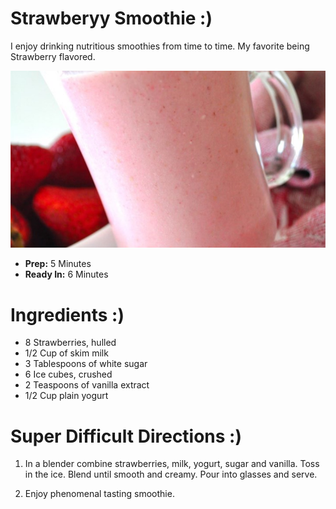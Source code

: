 # Strawberyy Smoothie :)
 
I enjoy drinking nutritious smoothies from time to time. My favorite being Strawberry flavored.

![](2019-09-19-18-34-11.png)

- **Prep:** 5 Minutes
- **Ready In:** 6 Minutes

# Ingredients :)

- 8 Strawberries, hulled
- 1/2 Cup of skim milk
- 3 Tablespoons of white sugar
- 6 Ice cubes, crushed
- 2 Teaspoons of vanilla extract
- 1/2 Cup plain yogurt

# Super Difficult Directions :)

1. In a blender combine strawberries, milk, yogurt, sugar and vanilla. Toss in the ice. Blend until smooth and creamy. Pour into glasses and serve.

2. Enjoy phenomenal tasting smoothie.

